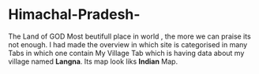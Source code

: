 # Himachal-Pradesh-
The Land of GOD
Most beutifull place in world , the more we can praise its not enough.
I had made the overview in which site is categorised in many Tabs in which one contain My Village Tab which is having data about my village named **Langna**. Its map look liks **Indian** Map.
